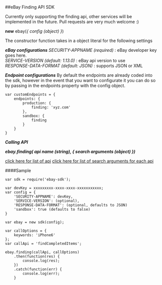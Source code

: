 ##eBay Finding API SDK

Currently only supporting the finding api, other services will be implemented in the future. Pull requests are very much welcome :)

**new** ebay(*{ config (object) }*)

The constructor function takes in a object literal for the following settings

***eBay configurations***
*SECURITY-APPNAME (required)* : eBay developer key goes here.<br>
*SERVICE-VERSION (default: 1.13.0)* : eBay api version to use <br>
*RESPONSE-DATA-FORMAT (default: JSON)* : supports JSON or XML<br>

***Endpoint configurations***
By default the endpoints are already coded into the sdk, however in the event that you want to configurate it you can do so by passing in the endpoints property with the config object.

```
var customEndpoints = {
	endpoints: {
		production: {
			finding: 'xyz.com'
		},
		sandbox: {
			finding
		}
	}
}
```

***Calling API***

***ebay.finding( api name (string), { search arguments (object) })***

[click here for list of api]('http://developer.ebay.com/DevZone/finding/CallRef/index.html')
[click here for list of search arguments for each api]('http://developer.ebay.com/DevZone/finding/CallRef/index.html')

####Sample
```
var sdk = require('ebay-sdk');

var devKey = xxxxxxxxx-xxxx-xxxx-xxxxxxxxxxx;
var config = {
	'SECURITY-APPNAME': devKey,
	'SERVICE-VERSION': (optional),
	'RESPONSE-DATA-FORMAT': (optional, defaults to JSON)
	'sandbox': true (defaults to false)
}

var ebay = new sdk(config);

var callOptions = {
	keywords: 'iPhone6'
};
var callApi = 'findCompletedItems';

ebay.finding(callApi, callOptions)
	.then(function(res) {
		console.log(res);
	})
	.catch(function(err) {
		console.log(err);
	}
```


